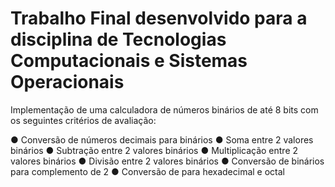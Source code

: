 # Trabalho Final desenvolvido para a disciplina de Tecnologias Computacionais e Sistemas Operacionais

Implementação de uma calculadora de números binários de até 8 bits com os seguintes critérios de avaliação:

● Conversão de números decimais para binários 
● Soma entre 2 valores binários 
● Subtração entre 2 valores binários 
● Multiplicação entre 2 valores binários 
● Divisão entre 2 valores binários 
● Conversão de binários para complemento de 2 
● Conversão de para hexadecimal e octal 
